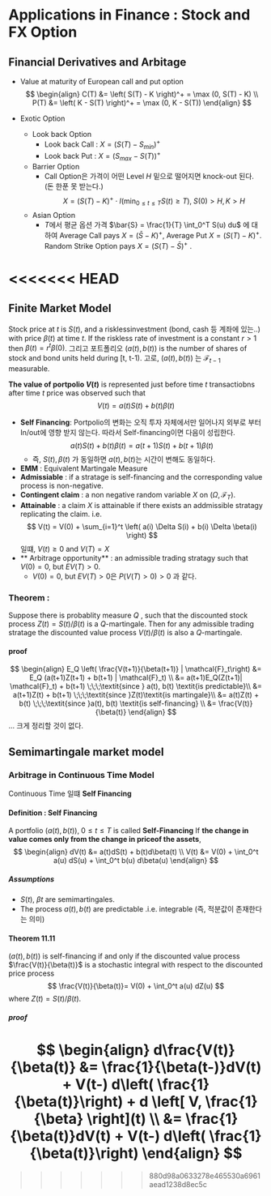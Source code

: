 Applications in Finance : Stock and FX Option
=================================

## Financial Derivatives and Arbitage
- Value at maturity of European call and put option
$$
\begin{align}
C(T) &= \left( S(T) - K \right)^+ = \max (0, S(T) - K) \\
P(T) &= \left( K - S(T) \right)^+ = \max (0, K - S(T)) 
\end{align}
$$

- Exotic Option
   - Look back Option
     - Look back Call : $X = \left( S(T) - S_{min} \right)^+$
     - Look back Put  : $X = \left( S_{max} - S(T) \right)^+$ 
   - Barrier Option
     - Call Option은 가격이 어떤 Level $H$ 밑으로 떨어지면 knock-out 된다. (돈 한푼 못 받는다.)
     $$
     X = \left( S(T) - K \right)^+ \cdot I(\min_{0 \leq t \leq T} S(t) \geq T),\; S(0) > H, K > H
     $$
   - Asian Option
     - $T$에서 평균 옵션 가격 $\bar{S} = \frac{1}{T} \int_0^T S(u) du$ 에 대하여 Average Call pays $X = (\bar{S} - K)^+$, Average Put  $X = (S(T) - K)^+$. Random Strike Option pays $X=(S(T) - \bar{S})^+$ .

<<<<<<< HEAD
=======

## Finite Market Model
Stock price at $t$ is $S(t)$, and a risklessinvestment (bond, cash 등 계좌에 있는..) with price $\beta(t)$ at time $t$. If the riskless rate of investment is a constant $r > 1$ then $\beta(t) = r^t \beta(0)$. 그리고 포트폴리오 $(a(t), b(t))$ is the number of shares of stock and bond units held during [t, t-1). 고로, $(a(t), b(t))$ 는 $\mathcal{F}_{t-1}$ measurable.

**The value of portpolio $V(t)$** is represented just before time $t$ transactiobns after time $t$ price was observed such that
$$
V(t) = a(t)S(t) + b(t)\beta(t)
$$
- **Self Financing**: Portpolio의 변화는 오직 투자 자체에서만 일어나지 외부로 부터 In/out에 영향 받지 않는다. 따라서 Self-financing이면 다음이 성립한다.
$$
a(t)S(t) + b(t)\beta(t) = a(t+1)S(t) + b(t+1)\beta(t)
$$
   - 즉, $S(t), \beta(t)$ 가 동일하면 $a(t), b(t)$는 시간이 변해도 동일하다.
- **EMM** : Equivalent Martingale Measure
- **Admissiable** : if a stratage is self-financing and the corresponding value process is non-negative.
- **Contingent claim** : a non negative random variable $X$ on $(\Omega, \mathcal{F}_T)$.
- **Attainable** : a claim $X$ is attainable if there exists an addmissible stratagy replicating the claim. i.e.
$$
V(t) = V(0) + \sum_{i=1}^t \left( a(i) \Delta S(i) + b(i) \Delta \beta(i) \right)
$$
일떄, $V(t) \geq 0$ and $V(T) = X$
- ** Arbitrage opportunity** : an admissible trading stratagy such that $V(0) = 0$, but $EV(T) > 0$.
  - $V(0) = 0$, but $EV(T) > 0$은 $P(V(T) > 0) > 0$ 과 같다.

### Theorem : 
Suppose there is probablity measure $Q$ , such that the discounted stock process $Z(t) = S(t)/\beta(t)$ is a $Q$-martingale. Then for any admissible trading stratage the discounted value process $V(t)/\beta(t)$ is also a $Q$-martingale.
#### proof
$$
\begin{align}
E_Q \left( \frac{V(t+1)}{\beta(t+1)} | \mathcal{F}_t\right) &= E_Q (a(t+1)Z(t+1) + b(t+1) | \mathcal{F}_t) \\
&= a(t+1)E_Q(Z(t+1)| \mathcal{F}_t) + b(t+1) \;\;\;\textit{since } a(t), b(t) \textit{is predictable}\\
&= a(t+1)Z(t) + b(t+1) \;\;\;\textit{since }Z(t)\textit{is martingale}\\
&= a(t)Z(t) + b(t) \;\;\;\textit{since }a(t), b(t) \textit{is self-financing} \\
&= \frac{V(t)}{\beta(t)}
\end{align}
$$
... 크게 정리할 것이 없다.

## Semimartingale market model
### Arbitrage in Continuous Time Model
Continuous Time 일떄 **Self Financing**
#### Definition : Self Financing
A portfolio $(a(t), b(t)), \; 0 \leq t \leq T$ is called **Self-Financing**
If **the change in value comes only from the change in priceof the assets**,
$$
\begin{align}
dV(t) &= a(t)dS(t) + b(t)d\beta(t) \\
V(t) &= V(0) + \int_0^t a(u) dS(u) + \int_0^t b(u) d\beta(u)
\end{align}
$$
##### Assumptions
- $S(t)$, $\beta{t}$ are semimartingales.
- The process $a(t), b(t)$ are predictable .i.e. integrable (즉, 적분값이 존재한다는 의미)

#### Theorem 11.11
$(a(t), b(t))$ is self-financing if and only if the discounted value process $\frac{V(t)}{\beta(t)}$ is a stochastic integral with respect to the discounted price process
$$
\frac{V(t)}{\beta(t)}= V(0) + \int_0^t a(u) dZ(u)
$$
where $Z(t) = S(t)/\beta(t)$. 

##### proof
$$
\begin{align}
d\frac{V(t)}{\beta(t)} &= \frac{1}{\beta(t-)}dV(t) + V(t-) d\left( \frac{1}{\beta(t)}\right) + d \left[ V, \frac{1}{\beta} \right](t) \\
&= \frac{1}{\beta(t)}dV(t) + V(t-) d\left( \frac{1}{\beta(t)}\right)
\end{align}
$$
=======
>>>>>>> 880d98a0633278e465530a6961aead1238d8ec5c
